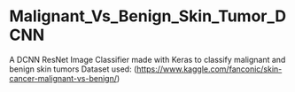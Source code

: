 # Malignant_Vs_Benign_Skin_Tumor_DCNN
A DCNN ResNet Image Classifier made with Keras to classify malignant and benign skin tumors
Dataset used: (https://www.kaggle.com/fanconic/skin-cancer-malignant-vs-benign/)
